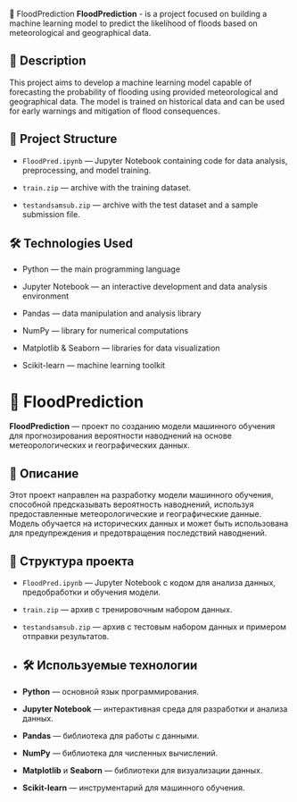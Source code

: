 🌊 FloodPrediction
**FloodPrediction** - is a project focused on building a machine learning model to predict the likelihood of floods based on meteorological and geographical data.

## 📝 Description
This project aims to develop a machine learning model capable of forecasting the probability of flooding using provided meteorological and geographical data. The model is trained on historical data and can be used for early warnings and mitigation of flood consequences.

## 📁 Project Structure
- `FloodPred.ipynb` — Jupyter Notebook containing code for data analysis, preprocessing, and model training.

- `train.zip` — archive with the training dataset.

- `testandsamsub.zip` — archive with the test dataset and a sample submission file.

## 🛠️ Technologies Used
- Python — the main programming language

- Jupyter Notebook — an interactive development and data analysis environment

- Pandas — data manipulation and analysis library

- NumPy — library for numerical computations

- Matplotlib & Seaborn — libraries for data visualization

- Scikit-learn — machine learning toolkit


# 🌊 FloodPrediction

**FloodPrediction** — проект по созданию модели машинного обучения для прогнозирования вероятности наводнений на основе метеорологических и географических данных.

## 📝 Описание

Этот проект направлен на разработку модели машинного обучения, способной предсказывать вероятность наводнений,
используя предоставленные метеорологические и географические данные. 
Модель обучается на исторических данных и может быть использована для предупреждения и предотвращения последствий наводнений.

## 📁 Структура проекта

- `FloodPred.ipynb` — Jupyter Notebook с кодом для анализа данных, предобработки и обучения модели.
- `train.zip` — архив с тренировочным набором данных.
- `testandsamsub.zip` — архив с тестовым набором данных и примером отправки результатов.

- ## 🛠️ Используемые технологии

- **Python** — основной язык программирования.
- **Jupyter Notebook** — интерактивная среда для разработки и анализа данных.
- **Pandas** — библиотека для работы с данными.
- **NumPy** — библиотека для численных вычислений.
- **Matplotlib** и **Seaborn** — библиотеки для визуализации данных.
- **Scikit-learn** — инструментарий для машинного обучения.
